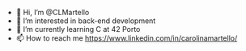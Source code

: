 - 👋 Hi, I’m @CLMartello
- 👀 I’m interested in back-end development
- 🌱 I’m currently learning C at 42 Porto
- 📫 How to reach me https://www.linkedin.com/in/carolinamartello/

<!---
CLMartello/CLMartello is a ✨ special ✨ repository because its `README.md` (this file) appears on your GitHub profile.
You can click the Preview link to take a look at your changes.
--->
